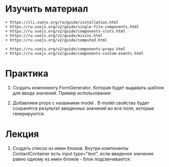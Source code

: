 # Изучить материал
    + https://cli.vuejs.org/ru/guide/installation.html
    + https://ru.vuejs.org/v2/guide/single-file-components.html
    + https://ru.vuejs.org/v2/guide/components-slots.html
    + https://ru.vuejs.org/v2/guide/mixins.html
    + https://ru.vuejs.org/v2/guide/computed.html

    + https://ru.vuejs.org/v2/guide/components-props.html
    + https://ru.vuejs.org/v2/guide/components-custom-events.html
# Практика
    
1) Создать компоненту FormGenerator. Которая будет выдавать шаблон для ввода значений.
Пример использования: <FormGenerator :form="['input[type=text]', 'input[type=email]', 'input[type=button]', 'input[type=text]']">

2) Добавляем props с названием model <FormGenerator :model="inputData">. В model свойство будет сохранятся результат введенных значений во все поля, которые генерируются.
# Лекция

1) Создать список из имен блоков. Внутри компоненты ContactContainer есть input type="text", если введеное значение равно одному из имен блоков - блок подсвечивается.
